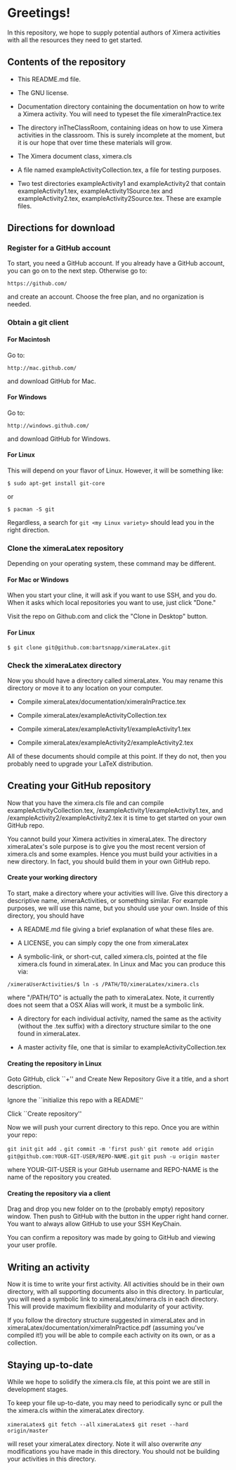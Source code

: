 Greetings!
=========

In this repository, we hope to supply potential authors of Ximera
activities with all the resources they need to get started.


Contents of the repository
---------------------------

* This README.md file. 

* The GNU license.

* Documentation directory containing the documentation on how to write
  a Ximera activity. You will need to typeset the file
  ximeraInPractice.tex

* The directory inTheClassRoom, containing ideas on how to use Ximera
  activities in the classroom. This is surely incomplete at the
  moment, but it is our hope that over time these materials will grow.

* The Ximera document class, ximera.cls

* A file named exampleActivityCollection.tex, a file for testing
  purposes.

* Two test directories exampleActivity1 and exampleActivity2 that
  contain exampleActivity1.tex, exampleActivity1Source.tex and
  exampleActivity2.tex, exampleActivity2Source.tex. These are example
  files.

Directions for download
-----------------------

### Register for a GitHub account

To start, you need a GitHub account. If you already have a GitHub
account, you can go on to the next step. Otherwise go to:

`https://github.com/`

and create an account. Choose the free plan, and no organization is
needed.


### Obtain a git client

#### For Macintosh

Go to: 

`http://mac.github.com/`

and download GitHub for Mac.


#### For Windows

Go to: 

`http://windows.github.com/`

and download GitHub for Windows.


#### For Linux

This will depend on your flavor of Linux. However, it will be
something like:

`$ sudo apt-get install git-core`

or

`$ pacman -S git`

Regardless, a search for `git <my Linux variety>` should lead you in
the right direction.


### Clone the ximeraLatex repository

Depending on your operating system, these command may be different. 

#### For Mac or Windows

When you start your cline, it will ask if you want to use SSH, and you
do. When it asks which local repositories you want to use, just click
"Done."

Visit the repo on Github.com and click the "Clone in Desktop" button.


#### For Linux

`$ git clone git@github.com:bartsnapp/ximeraLatex.git`


### Check the ximeraLatex directory

Now you should have a directory called ximeraLatex. You may rename
this directory or move it to any location on your computer.

* Compile ximeraLatex/documentation/ximeraInPractice.tex

* Compile ximeraLatex/exampleActivityCollection.tex

* Compile ximeraLatex/exampleActivity1/exampleActivity1.tex

* Compile ximeraLatex/exampleActivity2/exampleActivity2.tex

All of these documents should compile at this point. If they do not,
then you probably need to upgrade your LaTeX distribution.


Creating your GitHub repository
-------------------------------

Now that you have the ximera.cls file and can compile
exampleActivityCollection.tex, /exampleActivity1/exampleActivity1.tex,
and /exampleActivity2/exampleActivity2.tex it is time to get started
on your own GitHub repo.

You cannot build your Ximera activities in ximeraLatex. The directory
ximeraLatex's sole purpose is to give you the most recent version of
ximera.cls and some examples. Hence you must build your activities in
a new directory. In fact, you should build them in your own GitHub
repo.

#### Create your working directory

To start, make a directory where your activities will live. Give this
directory a descriptive name, ximeraActivities, or something
similar. For example purposes, we will use this name, but you should
use your own. Inside of this directory, you should have

* A README.md file giving a brief explanation of what these files are.

* A LICENSE, you can simply copy the one from ximeraLatex

* A symbolic-link, or short-cut, called ximera.cls, pointed at the
  file ximera.cls found in ximeraLatex. In Linux and Mac you can
  produce this via:

`/ximeraUserActivities/$ ln -s /PATH/TO/ximeraLatex/ximera.cls`

where "/PATH/TO" is actually the path to ximeraLatex. Note, it
currently does not seem that a OSX Alias will work, it must be a
symbolic link.

* A directory for each individual activity, named the same as the
  activity (without the .tex suffix) with a directory structure
  similar to the one found in ximeraLatex.

* A master activity file, one that is similar to
  exampleActivityCollection.tex


#### Creating the repository in Linux

Goto GitHub, click ``+'' and Create New Repository Give it a title,
and a short description.

Ignore the ``initialize this repo with a README''

Click ``Create repository''

Now we will push your current directory to this repo. Once you are within your repo:

`git init`
`git add .`
`git commit -m 'first push'`
`git remote add origin git@github.com:YOUR-GIT-USER/REPO-NAME.git`
`git push -u origin master`

where YOUR-GIT-USER is your GitHub username and REPO-NAME is the name
of the repository you created.


#### Creating the repository via a client

Drag and drop you new folder on to the (probably empty) repository
window. Then push to GitHub with the button in the upper right hand
corner. You want to always allow GitHub to use your SSH KeyChain.

You can confirm a repository was made by going to GitHub and viewing
your user profile.



Writing an activity
-------------------------------

Now it is time to write your first activity. All activities should be
in their own directory, with all supporting documents also in this
directory. In particular, you will need a symbolic link to
ximeraLatex/ximera.cls in each directory. This will provide maximum
flexibility and modularity of your activity.

If you follow the directory structure suggested in ximeraLatex and in
ximeraLatex/documentation/ximeraInPractice.pdf (assuming you've
compiled it!) you will be able to compile each activity on its own, or
as a collection.



Staying up-to-date
------------------

While we hope to solidify the ximera.cls file, at this point we are
still in development stages.

To keep your file up-to-date, you may need to periodically sync or
pull the the ximera.cls within the ximeraLatex directory.

`ximeraLatex$ git fetch --all`
`ximeraLatex$ git reset --hard origin/master`

will reset your ximeraLatex directory. Note it will also overwrite
*any* modifications you have made in this directory. You should not be
building your activities in this directory.